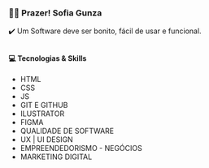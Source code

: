 <h3>👩‍🦱  Prazer! Sofia Gunza</h3>

<p>✔️ Um Software deve ser bonito, fácil de usar e funcional.</p>

##

<h4>💻 Tecnologias & Skills</h4>

-  HTML 
-  CSS
-  JS 
-  GIT E GITHUB
-  ILUSTRATOR 
-  FIGMA
-  QUALIDADE DE SOFTWARE
-  UX | UI DESIGN
-  EMPREENDEDORISMO - NEGÓCIOS
-  MARKETING DIGITAL



##


